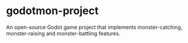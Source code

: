 # godotmon-project
An open-source Godot game project that implements monster-catching, monster-raising and monster-battling features.
